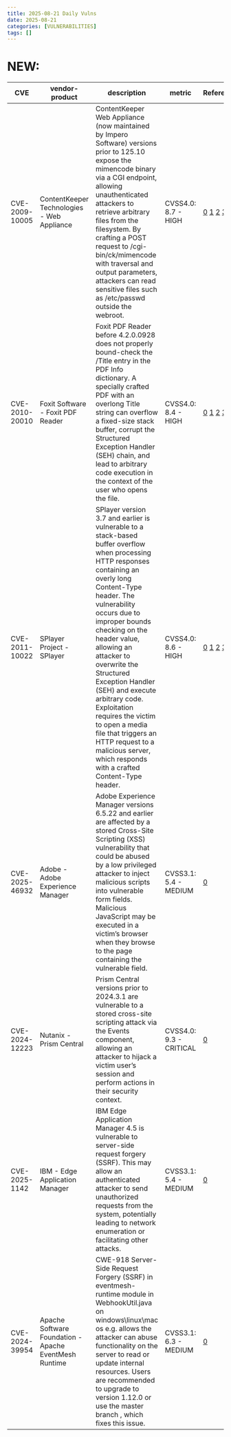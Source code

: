 ```yaml
---
title: 2025-08-21 Daily Vulns
date: 2025-08-21
categories: [VULNERABILITIES]
tags: []
---
```


# NEW:

| CVE            | vendor-product                                        | description                                                                                                                                                                                                                                                                                                                                                                                                                                                                                                   | metric                  | Referenceurl                                                                                                                                                                                                                                                                                                                                                                                                                         | title                                                      | GithubURL                                                                |                                                                                                                                   |
| -------------- | ----------------------------------------------------- | ------------------------------------------------------------------------------------------------------------------------------------------------------------------------------------------------------------------------------------------------------------------------------------------------------------------------------------------------------------------------------------------------------------------------------------------------------------------------------------------------------------- | ----------------------- | ------------------------------------------------------------------------------------------------------------------------------------------------------------------------------------------------------------------------------------------------------------------------------------------------------------------------------------------------------------------------------------------------------------------------------------ | ---------------------------------------------------------- | ------------------------------------------------------------------------ | --------------------------------------------------------------------------------------------------------------------------------- |
| CVE-2009-10005 | ContentKeeper Technologies - Web Appliance            | ContentKeeper Web Appliance (now maintained by Impero Software) versions prior to 125.10 expose the mimencode binary via a CGI endpoint, allowing unauthenticated attackers to retrieve arbitrary files from the filesystem. By crafting a POST request to /cgi-bin/ck/mimencode with traversal and output parameters, attackers can read sensitive files such as /etc/passwd outside the webroot.                                                                                                            | CVSS4.0: 8.7 - HIGH     | [0](https://raw.githubusercontent.com/rapid7/metasploit-framework/master/modules/auxiliary/admin/http/contentkeeper%5Ffileaccess.rb) [1](https://www.exploit-db.com/exploits/16923) [2](https://www.aushack.com/200904-contentkeeper.txt) [3](https://web.archive.org/web/20100325220542/https://www.contentkeeper.com/) [4](https://www.vulncheck.com/advisories/contentkeeper-web-appliance-arbitrary-file-access-via-mimencode)     | Exploitation: pocAutomatable: yesTechnical Impact: partial | ContentKeeper Web Appliance < 125.10 Arbitrary File Access via mimencode | [github](https://github.com/cisagov/vulnrichment/raw/3d5c6125c59b7c99e1a659439e1d649211e8a706/2009%2F10xxx%2FCVE-2009-10005.json) |
| CVE-2010-20010 | Foxit Software - Foxit PDF Reader                     | Foxit PDF Reader before 4.2.0.0928 does not properly bound-check the /Title entry in the PDF Info dictionary. A specially crafted PDF with an overlong Title string can overflow a fixed-size stack buffer, corrupt the Structured Exception Handler (SEH) chain, and lead to arbitrary code execution in the context of the user who opens the file.                                                                                                                                                         | CVSS4.0: 8.4 - HIGH     | [0](https://www.exploit-db.com/exploits/15532) [1](https://www.exploit-db.com/exploits/16621) [2](https://raw.githubusercontent.com/rapid7/metasploit-framework/master/modules/exploits/windows/fileformat/foxit%5Ftitle%5Fbof.rb) [3](https://www.exploit-db.com/exploits/15514/) [4](https://www.foxit.com/pdf-reader/version-history.html) [5](https://www.vulncheck.com/advisories/foxit-pdf-reader-title-stack-buffer-overflow) | Exploitation: noneAutomatable: noTechnical Impact: partial | Foxit PDF Reader < 4.2.0.0928 Title Stack Buffer Overflow                | [github](https://github.com/cisagov/vulnrichment/raw/3055b83ff9513b169245c89487ac828df219b382/2010%2F20xxx%2FCVE-2010-20010.json) |
| CVE-2011-10022 | SPlayer Project - SPlayer                             | SPlayer version 3.7 and earlier is vulnerable to a stack-based buffer overflow when processing HTTP responses containing an overly long Content-Type header. The vulnerability occurs due to improper bounds checking on the header value, allowing an attacker to overwrite the Structured Exception Handler (SEH) and execute arbitrary code. Exploitation requires the victim to open a media file that triggers an HTTP request to a malicious server, which responds with a crafted Content-Type header. | CVSS4.0: 8.6 - HIGH     | [0](https://raw.githubusercontent.com/rapid7/metasploit-framework/master/modules/exploits/windows/misc/splayer%5Fcontent%5Ftype.rb) [1](https://www.exploit-db.com/exploits/17243) [2](https://www.exploit-db.com/exploits/17268) [3](https://www.splayer.org/) [4](https://www.vulncheck.com/advisories/splayer-content-type-header-buffer-overflow)                                                                                | Exploitation: noneAutomatable: noTechnical Impact: partial | SPlayer 3.7 Content-Type Header Buffer Overflow                          | [github](https://github.com/cisagov/vulnrichment/raw/0d5b3603808848454f1dd2699152002e7a779415/2011%2F10xxx%2FCVE-2011-10022.json) |
| CVE-2025-46932 | Adobe - Adobe Experience Manager                      | Adobe Experience Manager versions 6.5.22 and earlier are affected by a stored Cross-Site Scripting (XSS) vulnerability that could be abused by a low privileged attacker to inject malicious scripts into vulnerable form fields. Malicious JavaScript may be executed in a victim’s browser when they browse to the page containing the vulnerable field.                                                                                                                                                    | CVSS3.1: 5.4 - MEDIUM   | [0](https://helpx.adobe.com/security/products/experience-manager/apsb25-48.html)                                                                                                                                                                                                                                                                                                                                                     | Exploitation: noneAutomatable: noTechnical Impact: partial | Adobe Experience Manager \| Cross-site Scripting (Stored XSS) (CWE-79)   | [github](https://github.com/cisagov/vulnrichment/raw/d0eafef6d371b033e0e4e9dd7051c60ccc95f181/2025%2F46xxx%2FCVE-2025-46932.json) |
| CVE-2024-12223 | Nutanix - Prism Central                               | Prism Central versions prior to 2024.3.1 are vulnerable to a stored cross-site scripting attack via the Events component, allowing an attacker to hijack a victim user’s session and perform actions in their security context.                                                                                                                                                                                                                                                                               | CVSS4.0: 9.3 - CRITICAL | [0](https://www.themissinglink.com.au/security-advisories/cve-2024-12223)                                                                                                                                                                                                                                                                                                                                                            | Exploitation: noneAutomatable: yesTechnical Impact: total  | Stored Cross-site Scripting (XSS) in Nutanix Prism Central               | [github](https://github.com/cisagov/vulnrichment/raw/5b38958fc6af5eab043016c35c034bdb10af39e9/2024%2F12xxx%2FCVE-2024-12223.json) |
| CVE-2025-1142  | IBM - Edge Application Manager                        | IBM Edge Application Manager 4.5 is vulnerable to server-side request forgery (SSRF). This may allow an authenticated attacker to send unauthorized requests from the system, potentially leading to network enumeration or facilitating other attacks.                                                                                                                                                                                                                                                       | CVSS3.1: 5.4 - MEDIUM   | [0](https://www.ibm.com/support/pages/node/7242632)                                                                                                                                                                                                                                                                                                                                                                                  | Exploitation: noneAutomatable: noTechnical Impact: partial | IBM Edge Application Manager server-side request forgery                 | [github](https://github.com/cisagov/vulnrichment/raw/f6dd13d8279a512784a906e03d505e9537c58d64/2025%2F1xxx%2FCVE-2025-1142.json)   |
| CVE-2024-39954 | Apache Software Foundation - Apache EventMesh Runtime | CWE-918 Server-Side Request Forgery (SSRF) in eventmesh-runtime module in WebhookUtil.java on windows\\linux\\mac os e.g. allows the attacker can abuse functionality on the server to read or update internal resources. Users are recommended to upgrade to version 1.12.0 or use the master branch , which fixes this issue.                                                                                                                                                                               | CVSS3.1: 6.3 - MEDIUM   | [0](https://lists.apache.org/thread/v6c96zygqx8xc2k3n2d59mgnm5txhkon)                                                                                                                                                                                                                                                                                                                                                                | Exploitation: noneAutomatable: noTechnical Impact: partial | Apache EventMesh Runtime: SSRF                                           | [github](https://github.com/cisagov/vulnrichment/raw/624fa0d250f1e3ae038a37f3dd751044ccf26b8a/2024%2F39xxx%2FCVE-2024-39954.json) |
